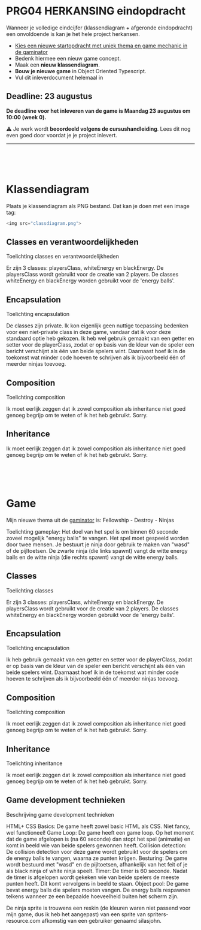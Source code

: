 # PRG04 HERKANSING eindopdracht 

Wanneer je volledige eindcijfer (klassendiagram + afgeronde eindopdracht) een onvoldoende is kan je het hele project herkansen. 

- [Kies een nieuwe startopdracht met uniek thema en game mechanic in de gaminator](https://hr-cmgt.github.io/gaminator/) 
- Bedenk hiermee een nieuw game concept. 
- Maak een **nieuw klassendiagram**. 
- **Bouw je nieuwe game** in Object Oriented Typescript.
- Vul dit inleverdocument helemaal in

## Deadline: 23 augustus

**De deadline voor het inleveren van de game is Maandag 23 augustus om 10:00 (week 0).**

⚠️ Je werk wordt **beoordeeld volgens de cursushandleiding**. Lees dit nog even goed door voordat je je project inlevert.

---

<br>
<br>
<Br>

# Klassendiagram

Plaats je klassendiagram als PNG bestand. Dat kan je doen met een image tag:

```javascript
<img src="classdiagram.png">
```
## Classes en verantwoordelijkheden

Toelichting classes en verantwoordelijkheden

Er zijn 3 classes: playersClass, whiteEnergy en blackEnergy. De playersClass wordt gebruikt voor de creatie van 2 players. De classes whiteEnergy en blackEnergy worden gebruikt voor de 'energy balls'.

## Encapsulation

Toelichting encapsulation

De classes zijn private. Ik kon eigenlijk geen nuttige toepassing bedenken voor een niet-private class in deze game, vandaar dat ik voor deze standaard optie heb gekozen. Ik heb wel gebruik gemaakt van een getter en setter voor de playerClass, zodat er op basis van de kleur van de speler een bericht verschijnt als één van beide spelers wint. Daarnaast hoef ik in de toekomst wat minder code hoeven te schrijven als ik bijvoorbeeld één of meerder ninjas toevoeg.

## Composition

Toelichting composition

Ik moet eerlijk zeggen dat ik zowel composition als inheritance niet goed genoeg begrijp om te weten of ik het heb gebruikt. Sorry.

## Inheritance

Ik moet eerlijk zeggen dat ik zowel composition als inheritance niet goed genoeg begrijp om te weten of ik het heb gebruikt. Sorry.

<br>
<br>
<Br>

# Game

Mijn nieuwe thema uit de [gaminator](https://hr-cmgt.github.io/gaminator/) is: Fellowship - Destroy - Ninjas

Toelichting gameplay: Het doel van het spel is om binnen 60 seconde zoveel mogelijk "energy balls" te vangen. Het spel moet gespeeld worden door twee mensen. Je bestuurt je ninja door gebruik te maken van "wasd" of de pijltoetsen. De zwarte ninja (die links spawnt) vangt de witte energy balls en de witte ninja (die rechts spawnt) vangt de witte energy balls.

## Classes

Toelichting classes

Er zijn 3 classes: playersClass, whiteEnergy en blackEnergy. De playersClass wordt gebruikt voor de creatie van 2 players. De classes whiteEnergy en blackEnergy worden gebruikt voor de 'energy balls'.

## Encapsulation

Toelichting encapsulation

Ik heb gebruik gemaakt van een getter en setter voor de playerClass, zodat er op basis van de kleur van de speler een bericht verschijnt als één van beide spelers wint. Daarnaast hoef ik in de toekomst wat minder code hoeven te schrijven als ik bijvoorbeeld één of meerder ninjas toevoeg.

## Composition

Toelichting composition

Ik moet eerlijk zeggen dat ik zowel composition als inheritance niet goed genoeg begrijp om te weten of ik het heb gebruikt. Sorry.

## Inheritance

Toelichting inheritance

Ik moet eerlijk zeggen dat ik zowel composition als inheritance niet goed genoeg begrijp om te weten of ik het heb gebruikt. Sorry.

## Game development technieken

Beschrijving game development technieken

HTML+ CSS Basics: De game heeft zowel basic HTML als CSS. Niet fancy, wel functioneel!
Game Loop: De game heeft een game loop. Op het moment dat de game afgelopen is (na 60 seconde) dan stopt het spel (animatie) en komt in beeld wie van beide spelers gewonnen heeft.
Collision detection: De collision detection voor deze game wordt gebruikt voor de spelers om de energy balls te vangen, waarna ze punten krijgen.
Besturing: De game wordt bestuurd met "wasd" en de pijltoetsen, afhankelijk van het feit of je als black ninja of white ninja speelt.
Timer: De timer is 60 seconde. Nadat de timer is afgelopen wordt gekeken wie van beide spelers de meeste punten heeft. Dit komt vervolgens in beeld te staan.
Object pool: De game bevat energy balls die spelers moeten vangen. De energy balls respawnen telkens wanneer ze een bepaalde hoeveelheid buiten het scherm zijn.

De ninja sprite is trouwens een reskin (de kleuren waren niet passend voor mijn game, dus ik heb het aangepast) van een sprite van spriters-resource.com afkomstig van een gebruiker genaamd silasjohn.